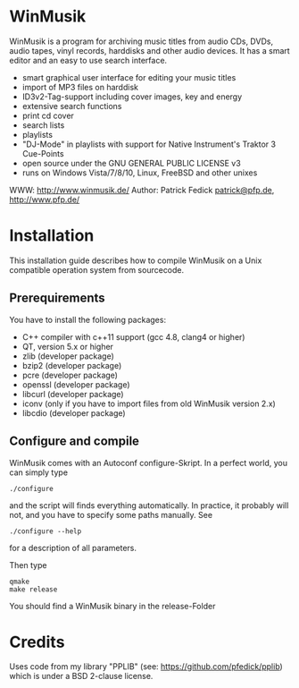 WinMusik
========

WinMusik is a program for archiving music titles from audio CDs, DVDs,
audio tapes, vinyl records, harddisks and other audio devices. It has a
smart editor and an easy to use search interface.

  - smart graphical user interface for editing your music titles
  - import of MP3 files on harddisk
  - ID3v2-Tag-support including cover images, key and energy
  - extensive search functions
  - print cd cover
  - search lists
  - playlists
  - "DJ-Mode" in playlists with support for Native Instrument's Traktor 3
    Cue-Points
  - open source under the GNU GENERAL PUBLIC LICENSE v3
  - runs on Windows Vista/7/8/10, Linux, FreeBSD and other
    unixes

WWW: http://www.winmusik.de/
Author: Patrick Fedick <patrick@pfp.de>, http://www.pfp.de/


Installation
============

This installation guide describes how to compile WinMusik on a Unix
compatible operation system from sourcecode.


Prerequirements
---------------

You have to install the following packages:
  - C++ compiler with c++11 support (gcc 4.8, clang4 or higher)
  - QT, version 5.x or higher
  - zlib (developer package)
  - bzip2 (developer package)
  - pcre (developer package)
  - openssl (developer package)
  - libcurl (developer package)
  - iconv (only if you have to import files from old WinMusik version 2.x)
  - libcdio (developer package)


Configure and compile
---------------------

WinMusik comes with an Autoconf configure-Skript. In a perfect world, you
can simply type

	./configure

and the script will finds everything automatically. In practice, it probably
will not, and you have to specify some paths manually. See 

	./configure --help
	
for a description of all parameters.


Then type

	qmake
	make release

You should find a WinMusik binary in the release-Folder

Credits
=======
Uses code from my library "PPLIB" (see: https://github.com/pfedick/pplib)
which is under a BSD 2-clause license.
